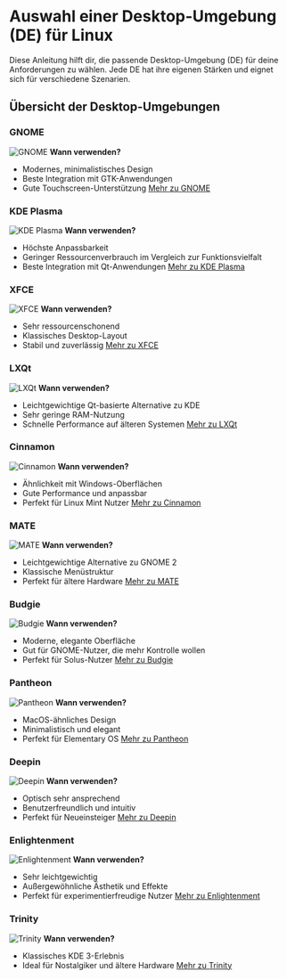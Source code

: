 # Auswahl einer Desktop-Umgebung (DE) für Linux

Diese Anleitung hilft dir, die passende Desktop-Umgebung (DE) für deine Anforderungen zu wählen. Jede DE hat ihre eigenen Stärken und eignet sich für verschiedene Szenarien.

## Übersicht der Desktop-Umgebungen

### GNOME
![GNOME](https://linuxiac.b-cdn.net/wp-content/uploads/2024/03/gnome46-desktop.jpg)
**Wann verwenden?**
- Modernes, minimalistisches Design
- Beste Integration mit GTK-Anwendungen
- Gute Touchscreen-Unterstützung
[Mehr zu GNOME](https://github.com/Peharge/Linux/tree/main/arch/de.md#gnome)

### KDE Plasma
![KDE Plasma](https://yourdevice.ch/wp-content/uploads/2024/04/breeze-1695872022.webp)
**Wann verwenden?**
- Höchste Anpassbarkeit
- Geringer Ressourcenverbrauch im Vergleich zur Funktionsvielfalt
- Beste Integration mit Qt-Anwendungen
[Mehr zu KDE Plasma](https://github.com/Peharge/Linux/tree/main/arch/de.md#kde-plasma)

### XFCE
![XFCE](https://www.debugpoint.com/wp-content/uploads/2021/02/xfce416review.jpg)
**Wann verwenden?**
- Sehr ressourcenschonend
- Klassisches Desktop-Layout
- Stabil und zuverlässig
[Mehr zu XFCE](https://github.com/Peharge/Linux/tree/main/arch/de.md#xfce)

### LXQt
![LXQt](https://upload.wikimedia.org/wikipedia/commons/2/29/LXQt_2.0.0_Ambiance_screenshot.png)
**Wann verwenden?**
- Leichtgewichtige Qt-basierte Alternative zu KDE
- Sehr geringe RAM-Nutzung
- Schnelle Performance auf älteren Systemen
[Mehr zu LXQt](https://github.com/Peharge/Linux/tree/main/arch/de.md#lxqt)

### Cinnamon
![Cinnamon](https://fedoraproject.org/assets/images/spins/screenshot-cinnamon.jpg)
**Wann verwenden?**
- Ähnlichkeit mit Windows-Oberflächen
- Gute Performance und anpassbar
- Perfekt für Linux Mint Nutzer
[Mehr zu Cinnamon](https://github.com/Peharge/Linux/tree/main/arch/de.md#cinnamon)

### MATE
![MATE](https://ubuntu-mate.org/images/homepage/04_cupertino.png)
**Wann verwenden?**
- Leichtgewichtige Alternative zu GNOME 2
- Klassische Menüstruktur
- Perfekt für ältere Hardware
[Mehr zu MATE](https://github.com/Peharge/Linux/tree/main/arch/de.md#mate)

### Budgie
![Budgie](https://buddiesofbudgie.org/_next/image?url=%2F_next%2Fstatic%2Fmedia%2FBudgie.96b499d6.jpg&w=3840&q=75)
**Wann verwenden?**
- Moderne, elegante Oberfläche
- Gut für GNOME-Nutzer, die mehr Kontrolle wollen
- Perfekt für Solus-Nutzer
[Mehr zu Budgie](https://github.com/Peharge/Linux/tree/main/arch/de.md#budgie)

### Pantheon
![Pantheon](https://b1490832.smushcdn.com/1490832/wp-content/uploads/2018/11/elementary-OS-Juno-Desktop.jpg?lossy=2&strip=1&webp=1)
**Wann verwenden?**
- MacOS-ähnliches Design
- Minimalistisch und elegant
- Perfekt für Elementary OS
[Mehr zu Pantheon](https://github.com/Peharge/Linux/tree/main/arch/de.md#pantheon)

### Deepin
![Deepin](https://ubunlog.com/wp-content/uploads/2018/07/Deepin-Desktop.png)
**Wann verwenden?**
- Optisch sehr ansprechend
- Benutzerfreundlich und intuitiv
- Perfekt für Neueinsteiger
[Mehr zu Deepin](https://github.com/Peharge/Linux/tree/main/arch/de.md#deepin)

### Enlightenment
![Enlightenment](https://149366088.v2.pressablecdn.com/wp-content/uploads/2023/12/e24.png)
**Wann verwenden?**
- Sehr leichtgewichtig
- Außergewöhnliche Ästhetik und Effekte
- Perfekt für experimentierfreudige Nutzer
[Mehr zu Enlightenment](https://github.com/Peharge/Linux/tree/main/arch/de.md#enlightenment)

### Trinity
![Trinity](https://linuxnews.de/wp-content/uploads/2023/10/R14-1-1.png)
**Wann verwenden?**
- Klassisches KDE 3-Erlebnis
- Ideal für Nostalgiker und ältere Hardware
[Mehr zu Trinity](https://github.com/Peharge/Linux/tree/main/arch/de.md#trinity)

